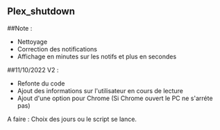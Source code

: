 ## Plex_shutdown

##Note : 
- Nettoyage
- Correction des notifications
- Affichage en minutes sur les notifs et plus en secondes

##11/10/2022 V2 : 
- Refonte du code
- Ajout des informations sur l'utilisateur en cours de lecture
- Ajout d'une option pour Chrome (Si Chrome ouvert le PC ne s'arréte pas)


A faire : 
Choix des jours ou le script se lance. 
